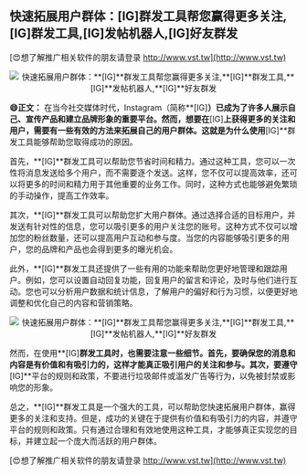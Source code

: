 ## **快速拓展用户群体：**[IG]**群发工具帮您赢得更多关注,**[IG]**群发工具,**[IG]**发帖机器人,**[IG]**好友群发**

[😍想了解推广相关软件的朋友请登录 http://www.vst.tw](http://www.vst.tw)

 <center><img src="https://vst.tw/MP4/tuiguang/png/7.png" alt="快速拓展用户群体：**[IG]**群发工具帮您赢得更多关注,**[IG]**群发工具,**[IG]**发帖机器人,**[IG]**好友群发"></center>

**😄正文：**
在当今社交媒体时代，Instagram（简称**[IG]**）已成为了许多人展示自己、宣传产品和建立品牌形象的重要平台。然而，想要在**[IG]**上获得更多的关注和用户，需要有一些有效的方法来拓展自己的用户群体。这就是为什么使用**[IG]**群发工具能够帮助您取得成功的原因。

首先，**[IG]**群发工具可以帮助您节省时间和精力。通过这种工具，您可以一次性将消息发送给多个用户，而不需要逐个发送。这样，您不仅可以提高效率，还可以将更多的时间和精力用于其他重要的业务工作。同时，这种方式也能够避免繁琐的手动操作，提高工作效率。

其次，**[IG]**群发工具可以帮助您扩大用户群体。通过选择合适的目标用户，并发送有针对性的信息，您可以吸引更多的用户关注您的账号。这种方式不仅可以增加您的粉丝数量，还可以提高用户互动和参与度。当您的内容能够吸引更多的用户，您的品牌和产品也会得到更多的曝光机会。

此外，**[IG]**群发工具还提供了一些有用的功能来帮助您更好地管理和跟踪用户。例如，您可以设置自动回复功能，回复用户的留言和评论，及时与他们进行互动。您也可以分析用户数据和统计信息，了解用户的偏好和行为习惯，以便更好地调整和优化自己的内容和营销策略。

 <center><img src="https://vst.tw/MP4/tuiguang/png/4.png" alt="快速拓展用户群体：**[IG]**群发工具帮您赢得更多关注,**[IG]**群发工具,**[IG]**发帖机器人,**[IG]**好友群发"></center>

然而，在使用**[IG]**群发工具时，也需要注意一些细节。首先，要确保您的消息和内容是有价值和有吸引力的，这样才能真正吸引用户的关注和参与。其次，要遵守**[IG]**平台的规则和政策，不要进行垃圾邮件或滥发广告等行为，以免被封禁或影响您的形象。

总之，**[IG]**群发工具是一个强大的工具，可以帮助您快速拓展用户群体，赢得更多的关注和支持。但是，成功的关键在于提供有价值和有吸引力的内容，并遵守平台的规则和政策。只有通过合理和有效地使用这种工具，才能够真正实现您的目标，并建立起一个庞大而活跃的用户群体。

[😍想了解推广相关软件的朋友请登录 http://www.vst.tw](http://www.vst.tw)



